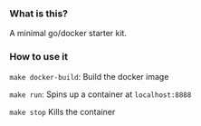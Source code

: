 ### What is this?

A minimal go/docker starter kit.

### How to use it

`make docker-build`: Build the docker image

`make run`: Spins up a container at `localhost:8888`

`make stop` Kills the container


